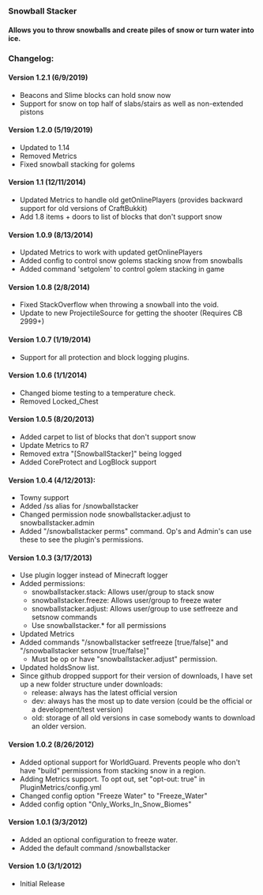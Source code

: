 ### Snowball Stacker
#### Allows you to throw snowballs and create piles of snow or turn water into ice.

### Changelog:

#### Version 1.2.1 (6/9/2019)
* Beacons and Slime blocks can hold snow now
* Support for snow on top half of slabs/stairs as well as non-extended pistons

#### Version 1.2.0 (5/19/2019)
* Updated to 1.14
* Removed Metrics
* Fixed snowball stacking for golems

#### Version 1.1 (12/11/2014)
* Updated Metrics to handle old getOnlinePlayers (provides backward support for old versions of CraftBukkit)
* Add 1.8 items + doors to list of blocks that don't support snow

#### Version 1.0.9 (8/13/2014)
* Updated Metrics to work with updated getOnlinePlayers
* Added config to control snow golems stacking snow from snowballs
* Added command 'setgolem' to control golem stacking in game

#### Version 1.0.8 (2/8/2014)
* Fixed StackOverflow when throwing a snowball into the void.
* Update to new ProjectileSource for getting the shooter (Requires CB 2999+)

#### Version 1.0.7 (1/19/2014)
* Support for all protection and block logging plugins.

#### Version 1.0.6 (1/1/2014)
* Changed biome testing to a temperature check.
* Removed Locked_Chest

#### Version 1.0.5 (8/20/2013)
* Added carpet to list of blocks that don't support snow
* Update Metrics to R7
* Removed extra "[SnowballStacker]" being logged
* Added CoreProtect and LogBlock support

#### Version 1.0.4 (4/12/2013):
* Towny support
* Added /ss alias for /snowballstacker
* Changed permission node snowballstacker.adjust to snowballstacker.admin
* Added "/snowballstacker perms" command. Op's and Admin's can use these to see the plugin's permissions.

#### Version 1.0.3 (3/17/2013)
* Use plugin logger instead of Minecraft logger
* Added permissions:
    * snowballstacker.stack: Allows user/group to stack snow
    * snowballstacker.freeze: Allows user/group to freeze water
    * snowballstacker.adjust: Allows user/group to use setfreeze and setsnow commands
    * Use snowballstacker.* for all permissions
* Updated Metrics
* Added commands "/snowballstacker setfreeze [true/false]" and "/snowballstacker setsnow [true/false]"
    * Must be op or have "snowballstacker.adjust" permission.
* Updated holdsSnow list.
* Since github dropped support for their version of downloads, I have set up a new folder structure under downloads:
    * release: always has the latest official version
    * dev: always has the most up to date version (could be the official or a development/test version)
    * old: storage of all old versions in case somebody wants to download an older version.

#### Version 1.0.2 (8/26/2012)
* Added optional support for WorldGuard. Prevents people who don't have "build" permissions from stacking snow in a region.
* Adding Metrics support. To opt out, set "opt-out: true" in PluginMetrics/config.yml
* Changed config option "Freeze Water" to "Freeze_Water"
* Added config option "Only_Works_In_Snow_Biomes"

#### Version 1.0.1 (3/3/2012)
* Added an optional configuration to freeze water. 
* Added the default command /snowballstacker

#### Version 1.0 (3/1/2012)
* Initial Release